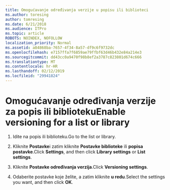 ```yaml
---
title: Omogućavanje određivanja verzije u popisu ili biblioteci
ms.author: toresing
author: tomresing
ms.date: 6/21/2018
ms.audience: ITPro
ms.topic: article
ROBOTS: NOINDEX, NOFOLLOW
localization_priority: Normal
ms.assetid: a84868ba-7657-4f34-8a57-df9c6f9732dc
ms.openlocfilehash: e7157ffa7f6859ae79ffbf63d46b432e84a214e3
ms.sourcegitcommit: dd43cc0a9470f98b8ef2a3787c823801d674c666
ms.translationtype: MT
ms.contentlocale: hr-HR
ms.lasthandoff: 02/12/2019
ms.locfileid: "29941824"
---
```

# <a name="enable-versioning-for-a-list-or-library"></a><span data-ttu-id="36818-102">Omogućavanje određivanja verzije za popis ili biblioteku</span><span class="sxs-lookup"><span data-stu-id="36818-102">Enable versioning for a list or library</span></span>

1. <span data-ttu-id="36818-103">Idite na popis ili biblioteku.</span><span class="sxs-lookup"><span data-stu-id="36818-103">Go to the list or library.</span></span>
    
2. <span data-ttu-id="36818-104">Kliknite **Postavke**i zatim kliknite **Postavke biblioteke** ili **popisa postavke**.</span><span class="sxs-lookup"><span data-stu-id="36818-104">Click **Settings**, and then click **Library settings** or **List settings**.</span></span>
    
3. <span data-ttu-id="36818-105">Kliknite **Postavke određivanja verzija**.</span><span class="sxs-lookup"><span data-stu-id="36818-105">Click **Versioning settings**.</span></span>
    
4. <span data-ttu-id="36818-106">Odaberite postavke koje želite, a zatim kliknite **u redu**.</span><span class="sxs-lookup"><span data-stu-id="36818-106">Select the settings you want, and then click **OK**.</span></span>
    

